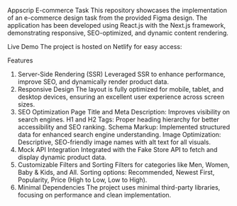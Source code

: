 Appscrip E-commerce Task
This repository showcases the implementation of an e-commerce design task from the provided Figma design. The application has been developed using React.js with the Next.js framework, demonstrating responsive, SEO-optimized, and dynamic content rendering.

Live Demo
The project is hosted on Netlify for easy access: 

Features

1. Server-Side Rendering (SSR)
Leveraged SSR to enhance performance, improve SEO, and dynamically render product data.
2. Responsive Design
The layout is fully optimized for mobile, tablet, and desktop devices, ensuring an excellent user experience across screen sizes.
3. SEO Optimization
Page Title and Meta Description: Improves visibility on search engines.
H1 and H2 Tags: Proper heading hierarchy for better accessibility and SEO ranking.
Schema Markup: Implemented structured data for enhanced search engine understanding.
Image Optimization: Descriptive, SEO-friendly image names with alt text for all visuals.
4. Mock API Integration
Integrated with the Fake Store API to fetch and display dynamic product data.
5. Customizable Filters and Sorting
Filters for categories like Men, Women, Baby & Kids, and All.
Sorting options: Recommended, Newest First, Popularity, Price (High to Low, Low to High).
6. Minimal Dependencies
The project uses minimal third-party libraries, focusing on performance and clean implementation.
